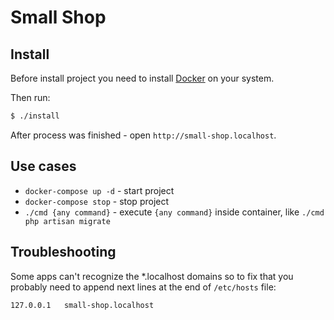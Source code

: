 # Small Shop

## Install

Before install project you need to install [Docker](https://docs.docker.com/install/) on your system.

Then run:

```bash
$ ./install
```

After process was finished - open `http://small-shop.localhost`.

## Use cases

- `docker-compose up -d` - start project
- `docker-compose stop` - stop project
- `./cmd {any command}` - execute `{any command}` inside container, like `./cmd php artisan migrate`

## Troubleshooting

Some apps can't recognize the *.localhost domains so to fix that you probably need to append next lines at the end of `/etc/hosts` file:

```
127.0.0.1   small-shop.localhost
```
